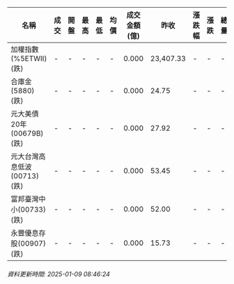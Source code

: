 | 名稱 | 成交 | 開盤 | 最高 | 最低 | 均價 | 成交金額(億) | 昨收 | 漲跌幅 | 漲跌 | 總量 | 昨量 | 振幅 |
| -------- | -------- | -------- | -------- |-------- | -------- | -------- |-------- |-------- |-------- | -------- | -------- |-------- |
|加權指數(%5ETWII) (跌)|-|-|-|-|-|0.000|23,407.33|-|-|-|-|0.00%|
|合庫金(5880) (跌)|-|-|-|-|-|0.000|24.75|-|-|-|-|0.00%|
|元大美債20年(00679B) (跌)|-|-|-|-|-|0.000|27.92|-|-|-|-|0.00%|
|元大台灣高息低波(00713) (跌)|-|-|-|-|-|0.000|53.45|-|-|-|-|0.00%|
|富邦臺灣中小(00733) (跌)|-|-|-|-|-|0.000|52.00|-|-|-|-|0.00%|
|永豐優息存股(00907) (跌)|-|-|-|-|-|0.000|15.73|-|-|-|-|0.00%|
###### 資料更新時間: 2025-01-09 08:46:24